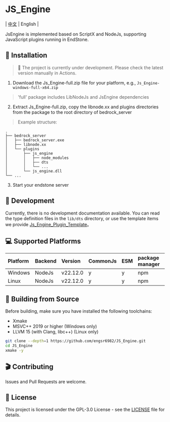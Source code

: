 # JS_Engine

| [中文](./README.md) | English |

JsEngine is implemented based on ScriptX and NodeJs, supporting JavaScript plugins running in EndStone.

## 📌 Installation

> 🚧 The project is currently under development. Please check the latest version manually in Actions.

1. Download the Js_Engine-full.zip file for your platform, e.g., `Js_Engine-windows-full-x64.zip`

> 'full' package includes LibNodeJs and JsEngine dependencies

2. Extract Js_Engine-full.zip, copy the libnode.xx and plugins directories from the package to the root directory of bedrock_server

> Example structure:

```tree
.
├── bedrock_server
│   ├── bedrock_server.exe
│   ├── libnode.xx
│   └── plugins
│       ├── js_engine
│       │   ├── node_modules
│       │   ├── dts
│       │   └── ...
│       └── js_engine.dll
└── ...
```

3. Start your endstone server

## 📗 Development

Currently, there is no development documentation available. You can read the type definition files in the `lib/dts` directory, or use the template items we provide [Js_Engine_Plugin_Template](https://github.com/IceBlcokMC/js_engine_plugin_template)。

## 💻 Supported Platforms

| Platform | Backend | Version | CommonJs | ESM | package manager |
| :------- | :------ | :------ | :------- | :-- | :-------------- |
| Windows  | NodeJs  | v22.12.0 | y        | y   | npm             |
| Linux    | NodeJs  | v22.12.0 | y        | y   | npm             |

## 🔨 Building from Source

Before building, make sure you have installed the following toolchains:

- Xmake
- MSVC++ 2019 or higher (Windows only)
- LLVM 15 (with Clang, libc++) (Linux only)

```bash
git clone --depth=1 https://github.com/engsr6982/JS_Engine.git
cd JS_Engine
xmake -y
```

## 🎬 Contributing

Issues and Pull Requests are welcome.

## 📍 License

This project is licensed under the GPL-3.0 License - see the [LICENSE](LICENSE) file for details.
